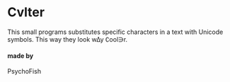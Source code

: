 # Cvlter
This small programs substitutes specific characters in a text with Unicode symbols.
This way they look w∆y ∁ool∋r.

#### made by
PsychoFish
